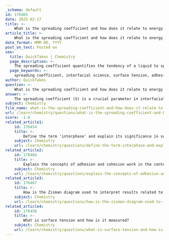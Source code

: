 ```yaml
---
_schema: default
id: 176465
date: 2025-02-17
title: >-
    What is the spreading coefficient and how does it relate to energy balance at interfaces?
article_title: >-
    What is the spreading coefficient and how does it relate to energy balance at interfaces?
date_format: MMM DD, YYYY
post_on_text: Posted on
seo:
  title: QuickTakes | Chemistry
  page_description: >-
    The spreading coefficient quantifies the tendency of a liquid to spread over a solid surface, providing insights into the energy balance at interfaces, influenced by cohesive and adhesive forces. It plays a significant role in wetting phenomena relevant to coating technologies and material science.
  page_keywords: >-
    spreading coefficient, interfacial science, surface tension, adhesive forces, cohesive forces, energy balance, wetting, complete wetting, non-wetting, surface free energies, work of adhesion, work of cohesion, coating technologies, biomedical applications, material science, liquid spreading
author: QuickTakes
question: >-
    What is the spreading coefficient and how does it relate to energy balance at interfaces?
answer: >-
    The spreading coefficient (S) is a crucial parameter in interfacial science that quantifies the tendency of a liquid to spread over a solid surface. It is defined mathematically as:\n\n$$\nS = \gamma_S - \gamma_L - \gamma_{SL}\n$$\n\nwhere:\n- $\gamma_S$ is the surface tension of the solid,\n- $\gamma_L$ is the surface tension of the spreading liquid,\n- $\gamma_{SL}$ is the interfacial tension between the solid and the liquid.\n\nThe spreading coefficient provides insight into the energy balance at interfaces. Specifically, it reflects the balance between cohesive forces (which act within the liquid) and adhesive forces (which act between the liquid and the solid). \n\n1. **Positive Spreading Coefficient (S > 0)**: When the spreading coefficient is positive, it indicates that the adhesive forces between the liquid and the solid are greater than the cohesive forces within the liquid. This condition leads to spontaneous spreading of the liquid over the solid surface, resulting in complete wetting.\n\n2. **Negative Spreading Coefficient (S < 0)**: Conversely, a negative spreading coefficient suggests that the cohesive forces within the liquid dominate over the adhesive forces between the liquid and the solid. In this case, the liquid tends to bead up rather than spread, indicating non-wetting conditions.\n\nThe relationship between the spreading coefficient and energy balance can be summarized as follows:\n- The work of adhesion ($W_{1,2}$) between the liquid and solid must exceed the work of cohesion ($W_{1,1}$) within the liquid for spreading to occur. This can be expressed as:\n  \n$$\nW_{1,2} > W_{1,1}\n$$\n\n- The spreading coefficient can also be interpreted in terms of surface free energies, where a positive value indicates that the system can lower its free energy by spreading, while a negative value indicates that spreading would increase the system's free energy.\n\nIn practical applications, understanding the spreading coefficient is vital in fields such as coating technologies, biomedical applications, and material science, where the wetting behavior of liquids on surfaces can significantly influence performance and functionality.
subject: Chemistry
file_name: what-is-the-spreading-coefficient-and-how-does-it-relate-to-energy-balance-at-interfaces.md
url: /learn/chemistry/questions/what-is-the-spreading-coefficient-and-how-does-it-relate-to-energy-balance-at-interfaces
score: -1.0
related_article1:
    id: 176454
    title: >-
        Define the term 'interphase' and explain its significance in surface chemistry.
    subject: Chemistry
    url: /learn/chemistry/questions/define-the-term-interphase-and-explain-its-significance-in-surface-chemistry
related_article2:
    id: 176464
    title: >-
        Explain the concepts of adhesion and cohesion work in the context of surface chemistry.
    subject: Chemistry
    url: /learn/chemistry/questions/explain-the-concepts-of-adhesion-and-cohesion-work-in-the-context-of-surface-chemistry
related_article3:
    id: 176467
    title: >-
        How is the Zisman diagram used to interpret results related to surface tension?
    subject: Chemistry
    url: /learn/chemistry/questions/how-is-the-zisman-diagram-used-to-interpret-results-related-to-surface-tension
related_article4:
    id: 176458
    title: >-
        What is surface tension and how is it measured?
    subject: Chemistry
    url: /learn/chemistry/questions/what-is-surface-tension-and-how-is-it-measured
---
```


&nbsp;